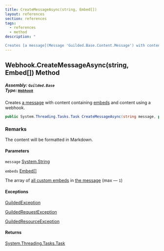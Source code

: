 ```yaml
---
title: CreateMessageAsync(string, Embed[])
layout: references
section: references
tags:
  - references
  - method
description: "

Creates [a message](Message 'Guilded.Base.Content.Message') with content containing [embeds](Webhook.CreateMessageAsync(string,Embed[])#Guilded.Base.Servers.Webhook.CreateMessageAsync(string,Guilded.Base.Embeds.Embed[]).embeds 'Guilded.Base.Servers.Webhook.CreateMessageAsync(string, Guilded.Base.Embeds.Embed[]).embeds') and content using a webhook."
---
```


## Webhook.CreateMessageAsync(string, Embed[]) Method
##### **Assembly:** `Guilded.Base`<br/>**Type:** [`Webhook`](Webhook 'Guilded.Base.Servers.Webhook')

Creates [a message](Message 'Guilded.Base.Content.Message') with content containing [embeds](Webhook.CreateMessageAsync(string,Embed[])#Guilded.Base.Servers.Webhook.CreateMessageAsync(string,Guilded.Base.Embeds.Embed[]).embeds 'Guilded.Base.Servers.Webhook.CreateMessageAsync(string, Guilded.Base.Embeds.Embed[]).embeds') and content using a webhook.

```csharp
public System.Threading.Tasks.Task CreateMessageAsync(string message, params Guilded.Base.Embeds.Embed[] embeds);
```

### Remarks
  
The content will be formatted in Markdown.
#### Parameters

<a name='Guilded.Base.Servers.Webhook.CreateMessageAsync(string,Guilded.Base.Embeds.Embed[]).message'></a>

`message` [System.String](https://docs.microsoft.com/en-us/dotnet/api/System.String 'System.String')

<a name='Guilded.Base.Servers.Webhook.CreateMessageAsync(string,Guilded.Base.Embeds.Embed[]).embeds'></a>

`embeds` [Embed](Embed 'Guilded.Base.Embeds.Embed')[[]](https://docs.microsoft.com/en-us/dotnet/api/System.Array 'System.Array')

The array of [all custom embeds](Embed 'Guilded.Base.Embeds.Embed') in [the message](Message 'Guilded.Base.Content.Message') (max — `1`)

#### Exceptions

[GuildedException](GuildedException 'Guilded.Base.GuildedException')

[GuildedRequestException](GuildedRequestException 'Guilded.Base.GuildedRequestException')

[GuildedResourceException](GuildedResourceException 'Guilded.Base.GuildedResourceException')

#### Returns
[System.Threading.Tasks.Task](https://docs.microsoft.com/en-us/dotnet/api/System.Threading.Tasks.Task 'System.Threading.Tasks.Task')